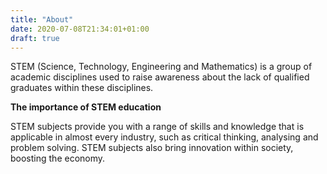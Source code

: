 ```yaml
---
title: "About"
date: 2020-07-08T21:34:01+01:00
draft: true
---
```

STEM (Science, Technology, Engineering and Mathematics) is a group of academic disciplines used to raise awareness about the lack of qualified graduates within these disciplines.

**The importance of STEM education**

STEM subjects provide you with a range of skills and knowledge that is applicable in almost every industry, such as critical thinking, analysing and problem solving. STEM subjects also bring innovation within society, boosting the economy.